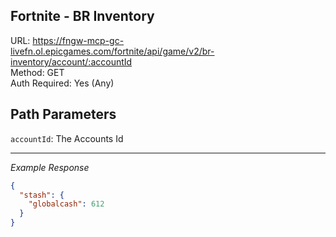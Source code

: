 ## Fortnite - BR Inventory

URL: https://fngw-mcp-gc-livefn.ol.epicgames.com/fortnite/api/game/v2/br-inventory/account/:accountId \
Method: GET \
Auth Required: Yes (Any)

## Path Parameters

`accountId`: The Accounts Id

---

_Example Response_

```json
{
  "stash": {
    "globalcash": 612
  }
}
```
